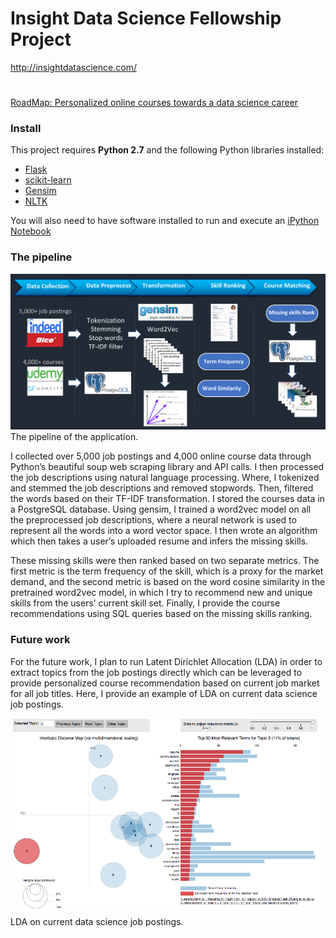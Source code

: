 # Insight Data Science Fellowship Project
http://insightdatascience.com/
# 
[RoadMap: Personalized online courses towards a data science career](https://www.datascienceroadmap.com)

### Install

This project requires **Python 2.7** and the following Python libraries installed:

- [Flask](http://flask.pocoo.org/)
- [scikit-learn](http://scikit-learn.org/stable/)
- [Gensim](https://radimrehurek.com/gensim/)
- [NLTK](http://www.nltk.org/)

You will also need to have software installed to run and execute an [iPython Notebook](http://ipython.org/notebook.html)


### The pipeline

<img src="/doc/pipeline.png">
The pipeline of the application.

I collected over 5,000 job postings and 4,000 online course data through Python’s beautiful soup web 
scraping library and API calls. I then processed the job descriptions using natural language processing. 
Where, I tokenized and stemmed the job descriptions and removed stopwords. Then, filtered the words based 
on their TF-IDF transformation. I stored the courses data in a PostgreSQL database.
Using gensim, I trained a word2vec model on all the preprocessed job descriptions, where a neural network 
is used to represent all the words into a word vector space.
I then wrote an algorithm which then takes a user’s uploaded resume and infers the missing skills. 

These missing skills were then ranked  based on two separate metrics. The first metric is the term frequency 
of the skill, which is a proxy for the market demand, and the second metric is based on the word cosine 
similarity in the pretrained word2vec model, in which I try to recommend new and unique skills from the 
users’ current skill set.
Finally, I provide the course recommendations using SQL queries based on the missing skills ranking.









### Future work

For the future work, I plan to run Latent Dirichlet Allocation (LDA) in order to extract topics from
the job postings directly which can be leveraged to provide personalized course recommendation based
on current job market for all job titles. Here, I provide an example of LDA on current data science
job postings.

<img src="/doc/lda.png">
LDA on current data science job postings.
